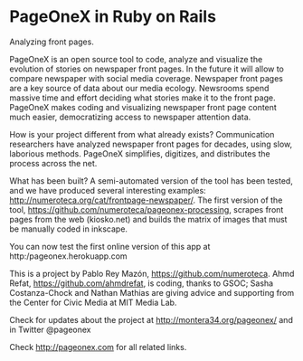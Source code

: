 PageOneX in Ruby on Rails
==========================
Analyzing front pages.

PageOneX is an open source tool to code, analyze and visualize the evolution of stories on newspaper front pages. In the future it will allow to compare newspaper with social media coverage.
Newspaper front pages are a key source of data about our media ecology. Newsrooms spend massive time and effort deciding what stories make it to the front page. PageOneX makes coding and visualizing newspaper front page content much easier, democratizing access to newspaper attention data.

How is your project different from what already exists?
Communication researchers have analyzed newspaper front pages for decades, using slow, laborious methods. PageOneX simplifies, digitizes, and distributes the process across the net.

What has been built?
A semi-automated version of the tool has been tested, and we have produced several interesting examples: http://numeroteca.org/cat/frontpage-newspaper/. The first version of the tool, https://github.com/numeroteca/pageonex-processing, scrapes front pages from the web (kiosko.net) and builds the matrix of images that must be manually coded in inkscape. 

You can now test the first online version of this app at http:/pageonex.herokuapp.com 

This is a project by Pablo Rey Mazón, https://github.com/numeroteca. Ahmd Refat, https://github.com/ahmdrefat, is coding, thanks to GSOC; Sasha Costanza-Chock and Nathan Mathias are giving advice and supporting from the Center for Civic Media at MIT Media Lab. 

Check for updates about the project at http://montera34.org/pageonex/ and in Twitter @pageonex

Check http://pageonex.com for all related links.
